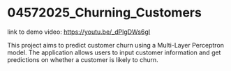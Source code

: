 # 04572025_Churning_Customers

link to demo video: https://youtu.be/_dPlgDWs6gI

This project aims to predict customer churn using a Multi-Layer Perceptron model. 
The application allows users to input customer information and get predictions on whether a customer is likely to churn.


